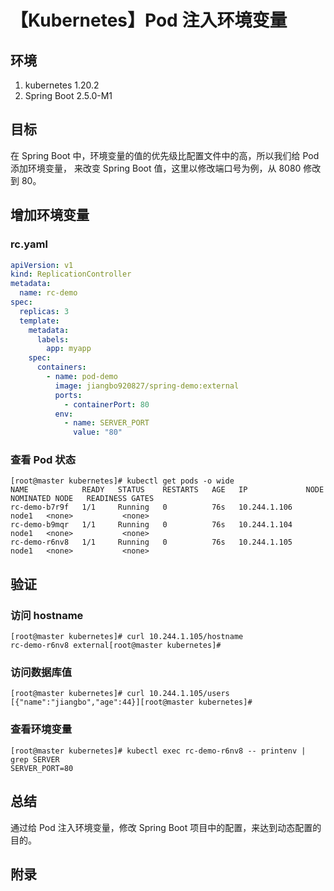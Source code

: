 # 【Kubernetes】Pod 注入环境变量

## 环境

1. kubernetes 1.20.2
2. Spring Boot 2.5.0-M1

## 目标

在 Spring Boot 中，环境变量的值的优先级比配置文件中的高，所以我们给 Pod 添加环境变量，
来改变 Spring Boot 值，这里以修改端口号为例，从 8080 修改到 80。

## 增加环境变量

### rc.yaml

```yaml
apiVersion: v1
kind: ReplicationController
metadata:
  name: rc-demo
spec:
  replicas: 3
  template:
    metadata:
      labels:
        app: myapp
    spec:
      containers:
        - name: pod-demo
          image: jiangbo920827/spring-demo:external
          ports:
            - containerPort: 80
          env:
            - name: SERVER_PORT
              value: "80"

```

### 查看 Pod 状态

```
[root@master kubernetes]# kubectl get pods -o wide
NAME            READY   STATUS    RESTARTS   AGE   IP             NODE    NOMINATED NODE   READINESS GATES
rc-demo-b7r9f   1/1     Running   0          76s   10.244.1.106   node1   <none>           <none>
rc-demo-b9mqr   1/1     Running   0          76s   10.244.1.104   node1   <none>           <none>
rc-demo-r6nv8   1/1     Running   0          76s   10.244.1.105   node1   <none>           <none>
```

## 验证

### 访问 hostname

```
[root@master kubernetes]# curl 10.244.1.105/hostname
rc-demo-r6nv8 external[root@master kubernetes]#
```

### 访问数据库值

```
[root@master kubernetes]# curl 10.244.1.105/users
[{"name":"jiangbo","age":44}][root@master kubernetes]#
```

### 查看环境变量

```
[root@master kubernetes]# kubectl exec rc-demo-r6nv8 -- printenv | grep SERVER
SERVER_PORT=80
```

## 总结

通过给 Pod 注入环境变量，修改 Spring Boot 项目中的配置，来达到动态配置的目的。

## 附录
